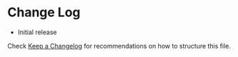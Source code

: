 # Change Log

- Initial release


Check [Keep a Changelog](http://keepachangelog.com/) for recommendations on how to structure this file.
